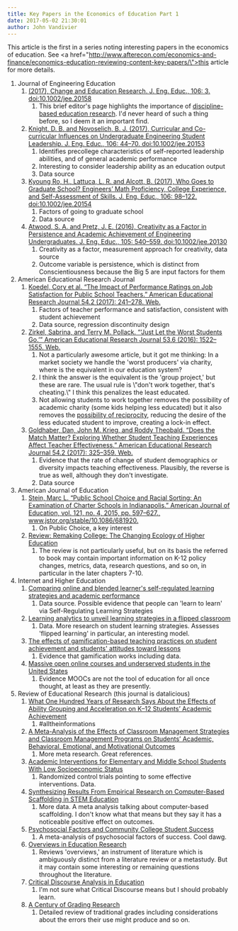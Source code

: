```yaml
---
title: Key Papers in the Economics of Education Part 1
date: 2017-05-02 21:30:01
author: John Vandivier
---
```




This article is the first in a series noting interesting papers in the economics of education. See <a href=\"http://www.afterecon.com/economics-and-finance/economics-education-reviewing-content-key-papers/\">this article</a> for more details.
<ol>
 	<li>Journal of Engineering Education
<ol>
 	<li><a href=\"http://onlinelibrary.wiley.com/doi/10.1002/jee.20158/full\">(2017), Change and Education Research. J. Eng. Educ., 106: 3. doi:10.1002/jee.20158</a>
<ol>
 	<li>This brief editor's page highlights the importance of <a href=\"http://www.unl.edu/dber/what-dber\">discipline-based education research</a>. I'd never heard of such a thing before, so I deem it an important find.</li>
</ol>
</li>
 	<li><a href=\"http://onlinelibrary.wiley.com/doi/10.1002/jee.20153/full\">Knight, D. B. and Novoselich, B. J. (2017), Curricular and Co-curricular Influences on Undergraduate Engineering Student Leadership. J. Eng. Educ., 106: 44–70. doi:10.1002/jee.20153</a>
<ol>
 	<li>Identifies precollege characteristics of self-reported leadership abilities, and of general academic performance</li>
 	<li>Interesting to consider leadership ability as an education output</li>
 	<li>Data source</li>
</ol>
</li>
 	<li><a href=\"http://onlinelibrary.wiley.com/doi/10.1002/jee.20154/full\">Kyoung Ro, H., Lattuca, L. R. and Alcott, B. (2017), Who Goes to Graduate School? Engineers’ Math Proficiency, College Experience, and Self-Assessment of Skills. J. Eng. Educ., 106: 98–122. doi:10.1002/jee.20154</a>
<ol>
 	<li>Factors of going to graduate school</li>
 	<li>Data source</li>
</ol>
</li>
 	<li><a href=\"http://onlinelibrary.wiley.com/doi/10.1002/jee.20130/full\">Atwood, S. A. and Pretz, J. E. (2016), Creativity as a Factor in Persistence and Academic Achievement of Engineering Undergraduates. J. Eng. Educ., 105: 540–559. doi:10.1002/jee.20130</a>
<ol>
 	<li>Creativity as a factor, measurement approach for creativity, data source</li>
 	<li>Outcome variable is persistence, which is distinct from Conscientiousness because the Big 5 are input factors for them</li>
</ol>
</li>
</ol>
</li>
 	<li>American Educational Research Journal
<ol>
 	<li><a href=\"http://journals.sagepub.com.mutex.gmu.edu/doi/full/10.3102/0002831216687531\">Koedel, Cory et al. “The Impact of Performance Ratings on Job Satisfaction for Public School Teachers.” American Educational Research Journal 54.2 (2017): 241–278. Web.</a>
<ol>
 	<li>Factors of teacher performance and satisfaction, consistent with student achievement</li>
 	<li>Data source, regression discontinuity design</li>
</ol>
</li>
 	<li><a href=\"http://journals.sagepub.com/doi/full/10.3102/0002831216676568\">Zirkel, Sabrina, and Terry M. Pollack. “‘Just Let the Worst Students Go.’” American Educational Research Journal 53.6 (2016): 1522–1555. Web.</a>
<ol>
 	<li>Not a particularly awesome article, but it got me thinking: In a market society we handle the 'worst producers' via charity, where is the equivalent in our education system?</li>
 	<li>I think the answer is the equivalent is the 'group project,' but these are rare. The usual rule is \"don't work together, that's cheating.\" I think this penalizes the least educated.</li>
 	<li>Not allowing students to work together removes the possibility of academic charity (some kids helping less educated) but it also removes the <a href=\"http://www.afterecon.com/economics-and-finance/short-essay-regarding-samaritans-dilemmas-wealth-redistribution-polycentricity/\">possibility of reciprocity</a>, reducing the desire of the less educated student to improve, creating a lock-in effect.</li>
</ol>
</li>
 	<li><a href=\"http://journals.sagepub.com/doi/full/10.3102/0002831217690516\">Goldhaber, Dan, John M. Krieg, and Roddy Theobald. “Does the Match Matter? Exploring Whether Student Teaching Experiences Affect Teacher Effectiveness.” American Educational Research Journal 54.2 (2017): 325–359. Web.</a>
<ol>
 	<li>Evidence that the rate of change of student demographics or diversity impacts teaching effectiveness. Plausibly, the reverse is true as well, although they don't investigate.</li>
 	<li>Data source</li>
</ol>
</li>
</ol>
</li>
 	<li>American Journal of Education
<ol>
 	<li><a href=\"https://www.jstor.org/stable/10.1086/681920?seq=1#page_scan_tab_contents\">Stein, Marc L. “Public School Choice and Racial Sorting: An Examination of Charter Schools in Indianapolis.” American Journal of Education, vol. 121, no. 4, 2015, pp. 597–627., www.jstor.org/stable/10.1086/681920.</a>
<ol>
 	<li>On Public Choice, a key interest</li>
</ol>
</li>
 	<li><a href=\"https://www.jstor.org/stable/10.1086/683289?seq=1#page_scan_tab_contents\">Review: Remaking College: The Changing Ecology of Higher Education</a>
<ol>
 	<li>The review is not particularly useful, but on its basis the referred to book may contain important information on K-12 policy changes, metrics, data, research questions, and so on, in particular in the later chapters 7-10.</li>
</ol>
</li>
</ol>
</li>
 	<li>Internet and Higher Education
<ol>
 	<li><a href=\"http://www.sciencedirect.com/science/article/pii/S1096751617300398\">Comparing online and blended learner's self-regulated learning strategies and academic performance</a>
<ol>
 	<li>Data source. Possible evidence that people can 'learn to learn' via Self-Regulating Learning Strategies</li>
</ol>
</li>
 	<li><a href=\"http://www.sciencedirect.com/science/article/pii/S1096751617300684\">Learning analytics to unveil learning strategies in a flipped classroom</a>
<ol>
 	<li>Data. More research on student learning strategies. Assesses 'flipped learning' in particular, an interesting model.</li>
</ol>
</li>
 	<li><a href=\"http://www.sciencedirect.com/science/article/pii/S1096751617300696\">The effects of gamification-based teaching practices on student achievement and students' attitudes toward lessons</a>
<ol>
 	<li>Evidence that gamification works including data.</li>
</ol>
</li>
 	<li><a href=\"http://www.sciencedirect.com/science/article/pii/S1096751616301075\">Massive open online courses and underserved students in the United States</a>
<ol>
 	<li>Evidence MOOCs are not the tool of education for all once thought, at least as they are presently.</li>
</ol>
</li>
</ol>
</li>
 	<li>Review of Educational Research (this journal is datalicious)
<ol>
 	<li><a href=\"http://journals.sagepub.com/doi/full/10.3102/0034654316675417\">What One Hundred Years of Research Says About the Effects of Ability Grouping and Acceleration on K–12 Students’ Academic Achievement </a>
<ol>
 	<li>#alltheinformations</li>
</ol>
</li>
 	<li><a href=\"http://journals.sagepub.com/doi/full/10.3102/0034654315626799\">A Meta-Analysis of the Effects of Classroom Management Strategies and Classroom Management Programs on Students’ Academic, Behavioral, Emotional, and Motivational Outcomes</a>
<ol>
 	<li>More meta research. Great references.</li>
</ol>
</li>
 	<li><a href=\"http://journals.sagepub.com/doi/full/10.3102/0034654316687036\">Academic Interventions for Elementary and Middle School Students With Low Socioeconomic Status</a>
<ol>
 	<li>Randomized control trials pointing to some effective interventions. Data.</li>
</ol>
</li>
 	<li><a href=\"http://journals.sagepub.com/doi/full/10.3102/0034654316670999\">Synthesizing Results From Empirical Research on Computer-Based Scaffolding in STEM Education</a>
<ol>
 	<li>More data. A meta analysis talking about computer-based scaffolding. I don't know what that means but they say it has a noticeable positive effect on outcomes.</li>
</ol>
</li>
 	<li><a href=\"http://journals.sagepub.com/doi/full/10.3102/0034654316653479\">Psychosocial Factors and Community College Student Success</a>
<ol>
 	<li>A meta-analysis of psychosocial factors of success. Cool dawg.</li>
</ol>
</li>
 	<li><a href=\"http://journals.sagepub.com/doi/full/10.3102/0034654316631117\">Overviews in Education Research</a>
<ol>
 	<li>Reviews 'overviews,' an instrument of literature which is ambiguously distinct from a literature review or a metastudy. But it may contain some interesting or remaining questions throughout the literature.</li>
</ol>
</li>
 	<li><a href=\"http://journals.sagepub.com/doi/full/10.3102/0034654316628993\">Critical Discourse Analysis in Education</a>
<ol>
 	<li>I'm not sure what Critical Discourse means but I should probably learn.</li>
</ol>
</li>
 	<li><a href=\"http://journals.sagepub.com/doi/full/10.3102/0034654316672069\">A Century of Grading Research</a>
<ol>
 	<li>Detailed review of traditional grades including considerations about the errors their use might produce and so on.</li>
</ol>
</li>
</ol>
</li>
</ol>